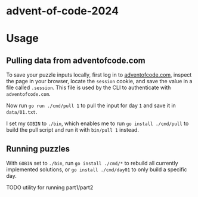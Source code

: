 # advent-of-code-2024

# Usage

## Pulling data from adventofcode.com
To save your puzzle inputs locally, first log in to [adventofcode.com](adventofcode.com), inspect the page in your browser, locate the `session` cookie, and save the value in a file called `.session`. This file is used by the CLI to authenticate with `adventofcode.com`.

Now run `go run ./cmd/pull 1` to pull the input for day `1` and save it in `data/01.txt`.

I set my `GOBIN` to `./bin`, which enables me to run `go install ./cmd/pull` to build the pull script and run it with `bin/pull 1` instead.

## Running puzzles
With `GOBIN` set to `./bin`, run `go install ./cmd/*` to rebuild all currently implemented solutions, or `go install ./cmd/day01` to only build a specific day.

TODO utility for running part1/part2
